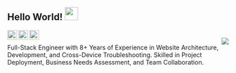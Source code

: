 ## Hello World! <img src="https://raw.githubusercontent.com/iampavangandhi/iampavangandhi/master/gifs/Hi.gif" width="30px"></h2>


<a href="https://blog.camel2243.com">
  <img align="left" alt="Camel's Blog" width="22px" src="https://blog.camel2243.com/favicon.png" />
</a>
<a href="https://github.com/camel2243">
  <img align="left" alt="Camel's Github" width="22px" src="https://cdn.jsdelivr.net/npm/simple-icons@v3/icons/github.svg" />
</a>
<a href="https://www.facebook.com/jingzhiz/">
  <img align="left" alt="Ajay's Kaggle" width="22px" src="https://cdn.jsdelivr.net/npm/simple-icons@3.1.0/icons/facebook.svg" />
</a>
<br />
<img align="right" src="https://loremflickr.com/480/270/camel" />

Full-Stack Engineer with 8+ Years of Experience in Website Architecture, Development, and Cross-Device Troubleshooting. Skilled in Project Deployment, Business Needs Assessment, and Team Collaboration.
